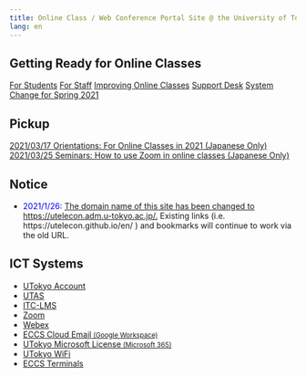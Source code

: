 ```yaml
---
title: Online Class / Web Conference Portal Site @ the University of Tokyo
lang: en
---
```


<main id="content">

  <h2>Getting Ready for Online Classes</h2>
  <div class="top__cards">
    <a href="/oc/">For Students</a>
    <a href="/faculty_members/">For Staff</a>
    <a href="/improvement/">Improving Online Classes</a>
    <a href="/supports/">Support Desk</a>
    <a href="/change2021s/">System Change for Spring 2021</a>
  </div>

  <h2>Pickup</h2>
  <div class="top__cards">
    <a href="/events/2021-03-17">2021/03/17 Orientations: For Online Classes in 2021 (Japanese Only)</a>
    <a href="/events/2021-03-25">2021/03/25 Seminars: How to use Zoom in online classes (Japanese Only)
</a>
  </div>

  <h2>Notice</h2>
  <ul>
    <li><span style="color:blue;">2021/1/26:</span> <a href="https://utelecon.adm.u-tokyo.ac.jp/notice/20210126-domain-change">The domain name of this site has been changed to https://utelecon.adm.u-tokyo.ac.jp/.</a> Existing links (i.e. https://utelecon.github.io/en/ ) and bookmarks will continue to work via the old URL.</li>
  </ul>

  <h2>ICT Systems</h2>
  <div class="top__systems">
    <ul>
      <li><a href="https://www.u-tokyo.ac.jp/adm/dics/ja/account.html" target="_blank" rel="noopener">UTokyo Account</a></li>
      <li><a href="/utas">UTAS</a></li>
      <li><a href="/itc_lms">ITC-LMS</a></li>
      <li><a href="/zoom/">Zoom</a></li>
      <li><a href="/webex/">Webex</a></li>
      <li><a href="/eccs_cloud_email">ECCS Cloud Email<small> (Google Workspace)</small></a></li>
      <li><a href="https://www.u-tokyo.ac.jp/adm/dics/ja/mslicense.html" target="_blank" rel="noopener">UTokyo Microsoft License<small> (Microsoft 365)</small></a></li>
      <li><a href="https://www.u-tokyo.ac.jp/adm/dics/ja/wifi.html" target="_blank" rel="noopener">UTokyo WiFi</a></li>
      <li><a href="https://www.ecc.u-tokyo.ac.jp/" target="_blank" rel="noopener">ECCS Terminals</a></li>
    </ul>
  </div>
</main>
